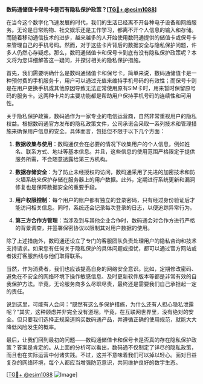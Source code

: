 **数码通储值卡保号卡是否有隐私保护政策？[[TG💪+ @esim1088](https://t.me/s/esim1088)]**

在当今这个数字化飞速发展的时代，我们的生活已经离不开各种电子设备和网络服务。无论是日常购物、社交娱乐还是工作学习，都离不开个人信息的输入和存储。而随着移动通信技术的进步，越来越多的人开始使用数码通提供的储值卡或保号卡来管理自己的手机号码。然而，对于这些卡片背后的数据安全与隐私保护问题，许多人仍然心存疑虑。那么，数码通储值卡和保号卡到底有没有隐私保护政策呢？本文将为您详细解答这一疑问，并探讨相关的隐私保护措施。

首先，我们需要明确什么是数码通储值卡和保号卡。简单来说，数码通储值卡是一种预付费的手机服务卡，用户可以通过充值来维持手机号码的有效性；而保号卡则是在用户更换手机或其他原因导致无法正常使用原有SIM卡时，用来暂时保留原号码的服务卡。这两种卡片的主要功能都是帮助用户保持手机号码的连续性和可用性。

关于隐私保护政策，数码通作为一家专业的电信运营商，自然非常重视用户的隐私权益。根据数码通官方发布的隐私政策文件，公司承诺会采取一系列技术和管理措施来确保用户信息的安全。具体而言，包括但不限于以下几个方面：

1. **数据收集与使用**：数码通仅会在必要的情况下收集用户的个人信息，例如姓名、联系方式、地址等基本信息。并且，这些信息的使用范围严格限定于提供服务所需，不会随意透露给第三方机构。
   
2. **数据存储安全**：为了防止未经授权的访问，数码通采用了先进的加密技术和防火墙系统来保护存储在服务器上的用户数据。此外，定期进行系统更新和漏洞修复也是保障数据安全的重要手段。

3. **用户权限控制**：每个用户的账户都有独立的登录密码，只有经过身份验证后才能访问相关信息。同时，系统还会记录每次登录的日志，以便追踪异常行为。

4. **第三方合作方管理**：当涉及到与其他企业合作时，数码通会对合作方进行严格的背景调查，并签署保密协议以限制其对用户数据的使用。

除了上述措施外，数码通还设立了专门的客服团队负责处理用户的隐私咨询和技术支持请求。如果您有任何关于隐私保护的具体问题或担忧，都可以通过官方网站或者拨打客服热线与他们取得联系。

当然，作为消费者，我们也应该提高自身的网络安全意识。比如，定期修改密码、避免在不安全的网络环境下操作敏感信息、及时更新软件版本等都是非常有效的自我保护方法。毕竟，无论服务商多么尽职尽责，最终还是需要我们自己承担起一定的责任。

说到这里，可能有人会问：“既然有这么多保护措施，为什么还有人担心隐私泄露呢？”其实，这种顾虑并非完全没有道理。毕竟，在互联网世界里，没有绝对的安全。但只要我们选择正规渠道购买数码通产品，并遵循正确的使用规范，就能大大降低风险发生的概率。

最后，让我们回到最初的问题——数码通储值卡和保号卡是否真的存在隐私保护政策？答案是肯定的。从上面的分析可以看出，数码通不仅制定了详尽的隐私政策，而且也在实际运营中付诸实践。不过，这并不意味着我们可以掉以轻心。面对日益复杂的网络环境，每个人都应当增强防范意识，共同维护良好的数字生态。

[[TG💪+ @esim1088](https://t.me/s/esim1088) ![Image](https://i.postimg.cc/4NQfJmqS/Snipaste-2025-05-13-00-14-12.png)]